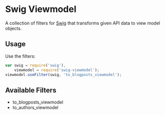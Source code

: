 Swig Viewmodel
==============

A collection of filters for [Swig](http://paularmstrong.github.io/swig/) that transforms given API data to view model objects.

Usage
-----

Use the filters:

```js
var swig = require('swig'),
    viewmodel = require('swig-viewmodel');
viewmodel.useFilter(swig, 'to_blogposts_viewmodel');
```

Available Filters
-----------------

* to_blogposts_viewmodel
* to_authors_viewmodel

